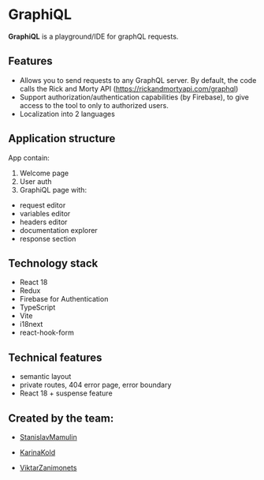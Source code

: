 #  GraphiQL

**GraphiQL** is a playground/IDE for graphQL requests.

## Features
- Allows you to send requests to any GraphQL server. By default, the code calls the Rick and Morty API (https://rickandmortyapi.com/graphql)
- Support authorization/authentication capabilities (by Firebase), to give access to the tool to only to authorized users.
- Localization into 2 languages

## Application structure

App contain:

1. Welcome page
2. User auth
3. GraphiQL page with:
  - request editor
  - variables editor
  - headers editor
  - documentation explorer
  - response section

## Technology stack
- React 18
- Redux
- Firebase for Authentication
- TypeScript
- Vite
- i18next
- react-hook-form


## Technical features
- semantic layout
- private routes, 404 error page, error boundary
- React 18 + suspense feature

## Created by the team:
- [StanislavMamulin](https://github.com/StanislavMamulin)

- [KarinaKold](https://github.com/KarinaKold)

- [ViktarZanimonets](https://github.com/vzanimonets)
